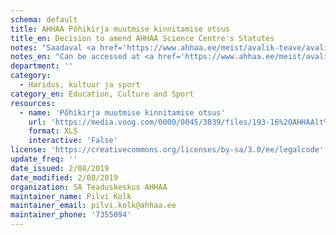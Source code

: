 ```yaml
---
schema: default
title: AHHAA Põhikirja muutmise kinnitamise otsus
title_en: Decision to amend AHHAA Science Centre's Statutes
notes: "Saadaval <a href='https://www.ahhaa.ee/meist/avalik-teave/avalik-teave'>https://www.ahhaa.ee/meist/avalik-teave/avalik-teave</a>."
notes_en: "Can be accessed at <a href='https://www.ahhaa.ee/meist/avalik-teave/avalik-teave'>https://www.ahhaa.ee/meist/avalik-teave/avalik-teave</a>."
department: ''
category:
  - Haridus, kultuur ja sport
category_en: Education, Culture and Sport
resources:
  - name: 'Põhikirja muutmise kinnitamise otsus'
    url: 'https://media.voog.com/0000/0045/3839/files/193-16%20AHHAAlt%20HMle.%20Asutajaõiguste%20tesostamise%20aruanne.ALLKIRJASTATUD.bdoc'
    format: XLS
    interactive: 'False'
license: 'https://creativecommons.org/licenses/by-sa/3.0/ee/legalcode'
update_freq: ''
date_issued: 2/08/2019
date_modified: 2/08/2019
organization: SA Teaduskeskus AHHAA
maintainer_name: Pilvi Kolk
maintainer_email: pilvi.kolk@ahhaa.ee
maintainer_phone: '7355094'
---
```

